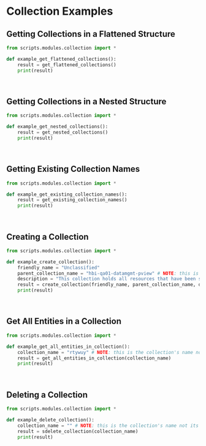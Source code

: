 # Collection Examples

## Getting Collections in a Flattened Structure

```python
from scripts.modules.collection import *

def example_get_flattened_collections():
    result = get_flattened_collections()
    print(result)
```

<br />

## Getting Collections in a Nested Structure

```python
from scripts.modules.collection import *

def example_get_nested_collections():
    result = get_nested_collections()
    print(result)
```

<br />

## Getting Existing Collection Names

```python
from scripts.modules.collection import *

def example_get_existing_collection_names():
    result = get_existing_collection_names()
    print(result)
```

<br />

## Creating a Collection

```python
from scripts.modules.collection import *

def example_create_collection():
    friendly_name = "Unclassified"
    parent_collection_name = "hbi-qa01-datamgmt-pview" # NOTE: this is the root directory name
    description = "This collection holds all resources that have been scanned, but not yet classified"
    result = create_collection(friendly_name, parent_collection_name, description)
    print(result)
```

<br />

## Get All Entities in a Collection

```python
from scripts.modules.collection import *

def example_get_all_entities_in_collection():
    collection_name = "rtywuy" # NOTE: this is the collection's name not its friendly name
    result = get_all_entities_in_collection(collection_name)
    print(result)
```

<br />

## Deleting a Collection

```python
from scripts.modules.collection import *

def example_delete_collection():
    collection_name = "" # NOTE: this is the collection's name not its friendly name
    result = sdelete_collection(collection_name)
    print(result)
```

